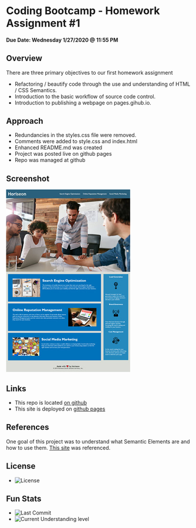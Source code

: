 # Coding Bootcamp - Homework Assignment #1
#### Due Date: Wednesday 1/27/2020 @ 11:55 PM
## Overview
There are three primary objectives to our first homework assignment
* Refactoring / beautify code through the use and understanding of HTML / CSS Semantics.
* Introduction to the basic workflow of source code control.
* Introduction to publishing a webpage on pages.gihub.io.

## Approach
* Redundancies in the styles.css file were removed.  
* Comments were added to style.css and index.html 
* Enhanced README.md was created
* Project was posted live on github pages
* Repo was managed at github

## Screenshot
[<img src=assets/images/screenshot25.jpg>](assets/images/screenshot.jpg)

## Links
* This repo is located [on github](https://github.com/jonesjsc/homework1)
* This site is deployed on [github pages](https://jonesjsc.github.io/homework1/)

## References
One goal of this project was to understand what Semantic Elements are and how to use them.  [This site](https://www.w3schools.com/html/html5_semantic_elements.asp) was referenced.

## License
* ![License](https://img.shields.io/github/license/jonesjsc/homework1)

## Fun Stats
* ![Last Commit](https://img.shields.io/github/last-commit/jonesjsc/homework1)
* ![Current Understanding level](https://img.shields.io/badge/Understanding%20Level-Gettin%20There-yellow)